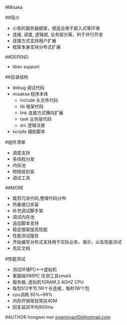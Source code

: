 #Misaka

##简介
 - 小型的服务器框架，很适合用于嵌入式等环境
 - 连接, 调度, 逻辑层, 业务层分离，利于并行开发
 - 连接方式支持用户扩展
 - 框架本身支持分布式扩展

##DEPEND
 - libev support

##目录结构
 - debug      调试代码
 - misaksa    程序本体
    - include 头文件代码
    - lib     框架代码
    - link    连接方式横向扩展
    - task    业务层代码
    - src     逻辑注册
 - scripts    辅助脚本

#组件清单
 - 调度支持
 - 多线程分发
 - 内存池
 - 网络层封装
 - 调试工具

##MORE
 - 裁剪冗余代码,整理代码分布
 - 热备接口余留
 - 补充调试脚手架
 - 调试内存池
 - 追加脚本支持
 - 稳定框架提高性能
 - 性能测试报告
 - 开始编写分布式支持用于实际业务，演示，以及性能测试
 - 充实文档

#性能测试
 - 测试环境PC<-->虚拟机
 - 客服端X86PC 压测工具smark
 - 服务器, 虚拟机1GRAM,2.4GHZ CPU  
 - 每包512字节,1W个长连接，每秒1W个包
 - cpu消耗 65%~99%
 - 内存开销常驻常驻40M
 - 回复延迟平均900ms

#AUTHOR 
    hongwei mei
    xiyanxiyan10@hotmail.com
